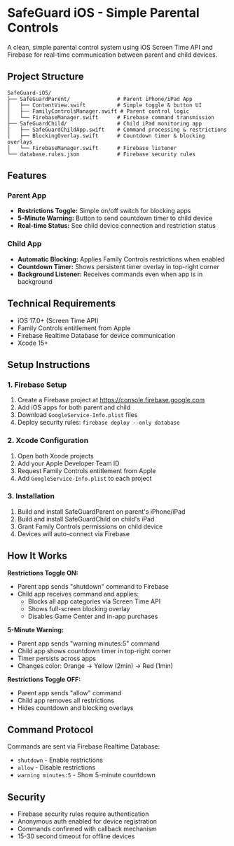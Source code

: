 # SafeGuard iOS - Simple Parental Controls

A clean, simple parental control system using iOS Screen Time API and Firebase for real-time communication between parent and child devices.

## Project Structure

```
SafeGuard-iOS/
├── SafeGuardParent/               # Parent iPhone/iPad App
│   ├── ContentView.swift          # Simple toggle & button UI
│   ├── FamilyControlsManager.swift # Parent control logic
│   └── FirebaseManager.swift      # Firebase command transmission
├── SafeGuardChild/                # Child iPad monitoring app
│   ├── SafeGuardChildApp.swift    # Command processing & restrictions
│   ├── BlockingOverlay.swift      # Countdown timer & blocking overlays
│   └── FirebaseManager.swift      # Firebase listener
└── database.rules.json            # Firebase security rules
```

## Features

### Parent App
- **Restrictions Toggle:** Simple on/off switch for blocking apps
- **5-Minute Warning:** Button to send countdown timer to child device
- **Real-time Status:** See child device connection and restriction status

### Child App
- **Automatic Blocking:** Applies Family Controls restrictions when enabled
- **Countdown Timer:** Shows persistent timer overlay in top-right corner
- **Background Listener:** Receives commands even when app is in background

## Technical Requirements

- iOS 17.0+ (Screen Time API)
- Family Controls entitlement from Apple
- Firebase Realtime Database for device communication
- Xcode 15+

## Setup Instructions

### 1. Firebase Setup
1. Create a Firebase project at https://console.firebase.google.com
2. Add iOS apps for both parent and child
3. Download `GoogleService-Info.plist` files
4. Deploy security rules: `firebase deploy --only database`

### 2. Xcode Configuration
1. Open both Xcode projects
2. Add your Apple Developer Team ID
3. Request Family Controls entitlement from Apple
4. Add `GoogleService-Info.plist` to each project

### 3. Installation
1. Build and install SafeGuardParent on parent's iPhone/iPad
2. Build and install SafeGuardChild on child's iPad
3. Grant Family Controls permissions on child device
4. Devices will auto-connect via Firebase

## How It Works

**Restrictions Toggle ON:**
- Parent app sends "shutdown" command to Firebase
- Child app receives command and applies:
  - Blocks all app categories via Screen Time API
  - Shows full-screen blocking overlay
  - Disables Game Center and in-app purchases

**5-Minute Warning:**
- Parent app sends "warning minutes:5" command
- Child app shows countdown timer in top-right corner
- Timer persists across apps
- Changes color: Orange → Yellow (2min) → Red (1min)

**Restrictions Toggle OFF:**
- Parent app sends "allow" command
- Child app removes all restrictions
- Hides countdown and blocking overlays

## Command Protocol

Commands are sent via Firebase Realtime Database:
- `shutdown` - Enable restrictions
- `allow` - Disable restrictions
- `warning minutes:5` - Show 5-minute countdown

## Security

- Firebase security rules require authentication
- Anonymous auth enabled for device registration
- Commands confirmed with callback mechanism
- 15-30 second timeout for offline devices